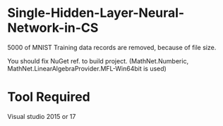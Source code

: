 # Single-Hidden-Layer-Neural-Network-in-CS

5000 of MNIST Training data records are removed, because of file size.

You should fix NuGet ref. to build project. 
(MathNet.Numberic, MathNet.LinearAlgebraProvider.MFL-Win64bit is used)

# Tool Required
Visual studio 2015 or 17
